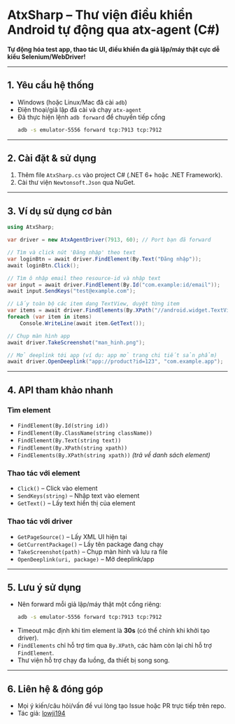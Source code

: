 # AtxSharp – Thư viện điều khiển Android tự động qua atx-agent (C#)

**Tự động hóa test app, thao tác UI, điều khiển đa giả lập/máy thật cực dễ kiểu Selenium/WebDriver!**

---

## 1. Yêu cầu hệ thống

- Windows (hoặc Linux/Mac đã cài `adb`)
- Điện thoại/giả lập đã cài và chạy `atx-agent`
- Đã thực hiện lệnh `adb forward` để chuyển tiếp cổng 
  ```sh
  adb -s emulator-5556 forward tcp:7913 tcp:7912
  ```

---

## 2. Cài đặt & sử dụng

1. Thêm file `AtxSharp.cs` vào project C# (.NET 6+ hoặc .NET Framework).
2. Cài thư viện `Newtonsoft.Json` qua NuGet.

---

## 3. Ví dụ sử dụng cơ bản

```csharp
using AtxSharp;

var driver = new AtxAgentDriver(7913, 60); // Port bạn đã forward

// Tìm và click nút 'Đăng nhập' theo text
var loginBtn = await driver.FindElement(By.Text("Đăng nhập"));
await loginBtn.Click();

// Tìm ô nhập email theo resource-id và nhập text
var input = await driver.FindElement(By.Id("com.example:id/email"));
await input.SendKeys("test@example.com");

// Lấy toàn bộ các item dạng TextView, duyệt từng item
var items = await driver.FindElements(By.XPath("//android.widget.TextView"));
foreach (var item in items)
    Console.WriteLine(await item.GetText());

// Chụp màn hình app
await driver.TakeScreenshot("man_hinh.png");

// Mở deeplink tới app (ví dụ: app mở trang chi tiết sản phẩm)
await driver.OpenDeeplink("app://product?id=123", "com.example.app");
```

---

## 4. API tham khảo nhanh

### Tìm element

- `FindElement(By.Id(string id))`
- `FindElement(By.ClassName(string className))`
- `FindElement(By.Text(string text))`
- `FindElement(By.XPath(string xpath))`
- `FindElements(By.XPath(string xpath))` *(trả về danh sách element)*

### Thao tác với element

- `Click()` – Click vào element
- `SendKeys(string)` – Nhập text vào element
- `GetText()` – Lấy text hiển thị của element

### Thao tác với driver

- `GetPageSource()` – Lấy XML UI hiện tại
- `GetCurrentPackage()` – Lấy tên package đang chạy
- `TakeScreenshot(path)` – Chụp màn hình và lưu ra file
- `OpenDeeplink(uri, package)` – Mở deeplink/app

---

## 5. Lưu ý sử dụng

- Nên forward mỗi giả lập/máy thật một cổng riêng:
  ```sh
  adb -s emulator-5556 forward tcp:7913 tcp:7912
  ```
- Timeout mặc định khi tìm element là **30s** (có thể chỉnh khi khởi tạo driver).
- `FindElements` chỉ hỗ trợ tìm qua `By.XPath`, các hàm còn lại chỉ hỗ trợ `FindElement`.
- Thư viện hỗ trợ chạy đa luồng, đa thiết bị song song.

---

## 6. Liên hệ & đóng góp

- Mọi ý kiến/câu hỏi/vấn đề vui lòng tạo Issue hoặc PR trực tiếp trên repo.
- Tác giả: [lowji194](https://github.com/lowji194)
